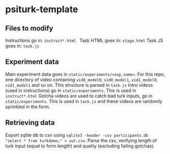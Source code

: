 # psiturk-template


## Files to modify

Instructions go in: `instruct*.html `
Task HTML goes in: `stage.html`
Task JS goes in: `task.js`

## Experiment data

Main experiment data goes in `static/experiments/<exp_name>`. For this repo, one directory of video containing `vid0_model0`, `vid0_model1`, `vid1_model0`, `vid1_model1` and so on. This structure is parsed in `task.js` 
Intro videos (used in instructions) go in `static/experiments`. This is used in `instruct*.html`
Gotcha videos are used to catch bad turk inputs, go in `static/experiments`. This is used in `task.js` and these videos are randomly sprinkled in the form.

## Retrieving data

Export sqlite db to csv using `sqlite3 -header -csv participants.db "select * from turkdemo;" > out.csv`. Parse the csv, verifying length of turk input (equal to form length) and quality (excluding failing gotchas).
